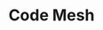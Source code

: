 ---
category: event
title: Code Mesh
logo: /resources/img/code-mesh.png
location: London
description: ""
start: 3 December 2013
end: 5 December 2013
link-out: https://codemesh.io/
---